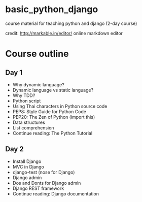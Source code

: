 basic_python_django
===================

course material for teaching python and django (2-day course)

credit: http://markable.in/editor/ online markdown editor

Course outline
===============

Day 1
-----
 - Why dynamic language?
 - Dynamic language vs static language?
 - Why TDD?
 - Python script
 - Using Thai characters in Python source code
 - PEP8: Style Guide for Python Code
 - PEP20: The Zen of Python (import this)
 - Data structures
 - List comprehension
 - Continue reading: The Python Tutorial

Day 2
-----
 - Install Django
 - MVC in Django
 - django-test (nose for Django)
 - Django admin
 - Dos and Donts for Django admin
 - Django REST framework
 - Continue reading: Django documentation

